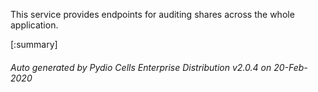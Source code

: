 






This service provides endpoints for auditing shares across the whole application.

[:summary]

###### Auto generated by Pydio Cells Enterprise Distribution v2.0.4 on 20-Feb-2020
